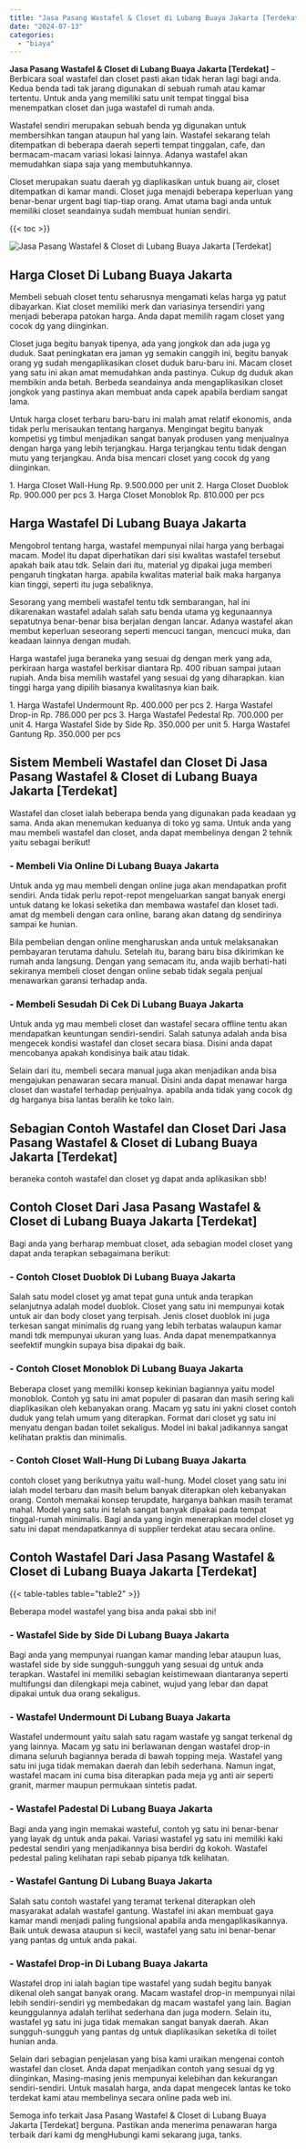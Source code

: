 ```yaml
---
title: "Jasa Pasang Wastafel & Closet di Lubang Buaya Jakarta [Terdekat]"
date: "2024-07-13"
categories: 
  - "biaya"
---
```


**Jasa Pasang Wastafel & Closet di Lubang Buaya Jakarta \[Terdekat\]** – Berbicara soal wastafel dan closet pasti akan tidak heran lagi bagi anda. Kedua benda tadi tak jarang digunakan di sebuah rumah atau kamar tertentu. Untuk anda yang memiliki satu unit tempat tinggal bisa menempatkan closet dan juga wastafel di rumah anda.

Wastafel sendiri merupakan sebuah benda yg digunakan untuk membersihkan tangan ataupun hal yang lain. Wastafel sekarang telah ditempatkan di beberapa daerah seperti tempat tinggalan, cafe, dan bermacam-macam variasi lokasi lainnya. Adanya wastafel akan memudahkan siapa saja yang membutuhkannya.

Closet merupakan suatu daerah yg diaplikasikan untuk buang air, closet ditempatkan di kamar mandi. Closet juga menajdi beberapa keperluan yang benar-benar urgent bagi tiap-tiap orang. Amat utama bagi anda untuk memiliki closet seandainya sudah membuat hunian sendiri.

{{< toc >}}

![Jasa Pasang Wastafel & Closet di Lubang Buaya Jakarta [Terdekat]](/images/wastafel-closet-murah41.png)

## Harga Closet Di Lubang Buaya Jakarta

Membeli sebuah closet tentu seharusnya mengamati kelas harga yg patut dibayarkan. Kiat closet memiliki merk dan variasinya tersendiri yang menjadi beberapa patokan harga. Anda dapat memilih ragam closet yang cocok dg yang diinginkan.

Closet juga begitu banyak tipenya, ada yang jongkok dan ada juga yg duduk. Saat peningkatan era jaman yg semakin canggih ini, begitu banyak orang yg sudah mengaplikasikan closet duduk baru-baru ini. Macam closet yang satu ini akan amat memudahkan anda pastinya. Cukup dg duduk akan membikin anda betah. Berbeda seandainya anda mengaplikasikan closet jongkok yang pastinya akan membuat anda capek apabila berdiam sangat lama.

Untuk harga closet terbaru baru-baru ini malah amat relatif ekonomis, anda tidak perlu merisaukan tentang harganya. Mengingat begitu banyak kompetisi yg timbul menjadikan sangat banyak produsen yang menjualnya dengan harga yang lebih terjangkau. Harga terjangkau tentu tidak dengan mutu yang terjangkau. Anda bisa mencari closet yang cocok dg yang diinginkan.

1\. Harga Closet Wall-Hung Rp. 9.500.000 per unit 2. Harga Closet Duoblok Rp. 900.000 per pcs 3. Harga Closet Monoblok Rp. 810.000 per pcs

## Harga Wastafel Di Lubang Buaya Jakarta

Mengobrol tentang harga, wastafel mempunyai nilai harga yang berbagai macam. Model itu dapat diperhatikan dari sisi kwalitas wastafel tersebut apakah baik atau tdk. Selain dari itu, material yg dipakai juga memberi pengaruh tingkatan harga. apabila kwalitas material baik maka harganya kian tinggi, seperti itu juga sebaliknya.

Sesorang yang membeli wastafel tentu tdk sembarangan, hal ini dikarenakan wastafel adalah salah satu benda utama yg kegunaannya sepatutnya benar-benar bisa berjalan dengan lancar. Adanya wastafel akan membut keperluan seseorang seperti mencuci tangan, mencuci muka, dan keadaan lainnya dengan mudah.

Harga wastafel juga beraneka yang sesuai dg dengan merk yang ada, perkiraan harga wastafel berkisar diantara Rp. 400 ribuan sampai jutaan rupiah. Anda bisa memilih wastafel yang sesuai dg yang diharapkan. kian tinggi harga yang dipilih biasanya kwalitasnya kian baik.

1\. Harga Wastafel Undermount Rp. 400.000 per pcs 2. Harga Wastafel Drop-in Rp. 786.000 per pcs 3. Harga Wastafel Pedestal Rp. 700.000 per unit 4. Harga Wastafel Side by Side Rp. 350.000 per unit 5. Harga Wastafel Gantung Rp. 350.000 per pcs

## Sistem Membeli Wastafel dan Closet Di Jasa Pasang Wastafel & Closet di Lubang Buaya Jakarta \[Terdekat\]

Wastafel dan closet ialah beberapa benda yang digunakan pada keadaan yg sama. Anda akan menemukan keduanya di toko yg sama. Untuk anda yang mau membeli wastafel dan closet, anda dapat membelinya dengan 2 tehnik yaitu sebagai berikut!

### \- Membeli Via Online Di Lubang Buaya Jakarta

Untuk anda yg mau membeli dengan online juga akan mendapatkan profit sendiri. Anda tidak perlu repot-repot mengeluarkan sangat banyak energi untuk datang ke lokasi seketika dan membawa wastafel dan kloset tadi. amat dg membeli dengan cara online, barang akan datang dg sendirinya sampai ke hunian.

Bila pembelian dengan online mengharuskan anda untuk melaksanakan pembayaran terutama dahulu. Setelah itu, barang baru bisa dikirimkan ke rumah anda langsung. Dengan yang semacam itu, anda wajib berhati-hati sekiranya membeli closet dengan online sebab tidak segala penjual menawarkan garansi terhadap anda.

### \- Membeli Sesudah Di Cek Di Lubang Buaya Jakarta

Untuk anda yg mau membeli closet dan wastafel secara offline tentu akan mendapatkan keuntungan sendiri-sendiri. Salah satunya adalah anda bisa mengecek kondisi wastafel dan closet secara biasa. Disini anda dapat mencobanya apakah kondisinya baik atau tidak.

Selain dari itu, membeli secara manual juga akan menjadikan anda bisa mengajukan penawaran secara manual. Disini anda dapat menawar harga closet dan wastafel terhadap penjualnya. apabila anda tidak yang cocok dg dg harganya bisa lantas beralih ke toko lain.

## Sebagian Contoh Wastafel dan Closet Dari Jasa Pasang Wastafel & Closet di Lubang Buaya Jakarta \[Terdekat\]

beraneka contoh wastafel dan closet yg dapat anda aplikasikan sbb!

## Contoh Closet Dari Jasa Pasang Wastafel & Closet di Lubang Buaya Jakarta \[Terdekat\]

Bagi anda yang berharap membuat closet, ada sebagian model closet yang dapat anda terapkan sebagaimana berikut:

### \- Contoh Closet Duoblok Di Lubang Buaya Jakarta

Salah satu model closet yg amat tepat guna untuk anda terapkan selanjutnya adalah model duoblok. Closet yang satu ini mempunyai kotak untuk air dan body closet yang terpisah. Jenis closet duoblok ini juga terkesan sangat minimalis dg ruang yang lebih terbatas walaupun kamar mandi tdk mempunyai ukuran yang luas. Anda dapat menempatkannya seefektif mungkin supaya bisa dipakai dg baik.

### \- Contoh Closet Monoblok Di Lubang Buaya Jakarta

Beberapa closet yang memiliki konsep kekinian bagiannya yaitu model monoblok. Contoh yg satu ini amat populer di pasaran dan masih sering kali diaplikasikan oleh kebanyakan orang. Macam yg satu ini yakni closet contoh duduk yang telah umum yang diterapkan. Format dari closet yg satu ini menyatu dengan badan toilet sekaligus. Model ini bakal jadikannya sangat kelihatan praktis dan minimalis.

### \- Contoh Closet Wall-Hung Di Lubang Buaya Jakarta

contoh closet yang berikutnya yaitu wall-hung. Model closet yang satu ini ialah model terbaru dan masih belum banyak diterapkan oleh kebanyakan orang. Contoh memakai konsep terupdate, harganya bahkan masih teramat mahal. Model yang satu ini telah sangat banyak dipakai pada tempat tinggal-rumah minimalis. Bagi anda yang ingin menerapkan model closet yg satu ini dapat mendapatkannya di supplier terdekat atau secara online.

## Contoh Wastafel Dari Jasa Pasang Wastafel & Closet di Lubang Buaya Jakarta \[Terdekat\]

{{< table-tables table="table2" >}}

Beberapa model wastafel yang bisa anda pakai sbb ini!

### \- Wastafel Side by Side Di Lubang Buaya Jakarta

Bagi anda yang mempunyai ruangan kamar manding lebar ataupun luas, wastafel side by side sungguh-sungguh yang sesuai dg untuk anda terapkan. Wastafel ini memiliki sebagian keistimewaan diantaranya seperti multifungsi dan dilengkapi meja cabinet, wujud yang lebar dan dapat dipakai untuk dua orang sekaligus.

### \- Wastafel Undermount Di Lubang Buaya Jakarta

Wastafel undermount yaitu salah satu ragam wastafe yg sangat terkenal dg yang lainnya. Macam yg satu ini berlawanan dengan wastafel drop-in dimana seluruh bagiannya berada di bawah topping meja. Wastafel yang satu ini juga tidak memakan daerah dan lebih sederhana. Namun ingat, wastafel macam ini cuma bisa diterapkan pada meja yg anti air seperti granit, marmer maupun permukaan sintetis padat.

### \- Wastafel Padestal Di Lubang Buaya Jakarta

Bagi anda yang ingin memakai wasteful, contoh yg satu ini benar-benar yang layak dg untuk anda pakai. Variasi wastafel yg satu ini memiliki kaki pedestal sendiri yang menjadikannya bisa berdiri dg kokoh. Wastafel pedestal paling kelihatan rapi sebab pipanya tdk kelihatan.

### \- Wastafel Gantung Di Lubang Buaya Jakarta

Salah satu contoh wastafel yang teramat terkenal diterapkan oleh masyarakat adalah wastafel gantung. Wastafel ini akan membuat gaya kamar mandi menjadi paling fungsional apabila anda mengaplikasikannya. Baik untuk dewasa ataupun si kecil, wastafel yang satu ini benar-benar yang pantas dg untuk anda pakai.

### \- Wastafel Drop-in Di Lubang Buaya Jakarta

Wastafel drop ini ialah bagian tipe wastafel yang sudah begitu banyak dikenal oleh sangat banyak orang. Macam wastafel drop-in mempunyai nilai lebih sendiri-sendiri yg membedakan dg macam wastafel yang lain. Bagian keunggulannya adalah terlihat sederhana dan juga modern. Selain itu, wastafel yg satu ini juga tidak memakan sangat banyak daerah. Akan sungguh-sungguh yang pantas dg untuk diaplikasikan seketika di toilet hunian anda.

Selain dari sebagian penjelasan yang bisa kami uraikan mengenai contoh wastafel dan closet. Anda dapat menjadikan contoh yang sesuai dg yg diinginkan, Masing-masing jenis mempunyai kelebihan dan kekurangan sendiri-sendiri. Untuk masalah harga, anda dapat mengecek lantas ke toko terdekat kami atau membelinya secara online pada web ini.

Semoga info terkait Jasa Pasang Wastafel & Closet di Lubang Buaya Jakarta \[Terdekat\] berguna. Pastikan anda menerima penawaran harga terbaik dari kami dg mengHubungi kami sekarang juga, tanks.
